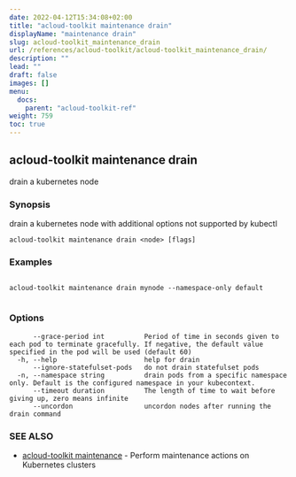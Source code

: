```yaml
---
date: 2022-04-12T15:34:08+02:00
title: "acloud-toolkit maintenance drain"
displayName: "maintenance drain"
slug: acloud-toolkit_maintenance_drain
url: /references/acloud-toolkit/acloud-toolkit_maintenance_drain/
description: ""
lead: ""
draft: false
images: []
menu:
  docs:
    parent: "acloud-toolkit-ref"
weight: 759
toc: true
---
```

## acloud-toolkit maintenance drain

drain a kubernetes node

### Synopsis

drain a kubernetes node with additional options not supported by kubectl

```
acloud-toolkit maintenance drain <node> [flags]
```

### Examples

```

acloud-toolkit maintenance drain mynode --namespace-only default
		
```

### Options

```
      --grace-period int          Period of time in seconds given to each pod to terminate gracefully. If negative, the default value specified in the pod will be used (default 60)
  -h, --help                      help for drain
      --ignore-statefulset-pods   do not drain statefulset pods
  -n, --namespace string          drain pods from a specific namespace only. Default is the configured namespace in your kubecontext.
      --timeout duration          The length of time to wait before giving up, zero means infinite
      --uncordon                  uncordon nodes after running the drain command
```

### SEE ALSO

* [acloud-toolkit maintenance](/references/acloud-toolkit/acloud-toolkit_maintenance/)	 - Perform maintenance actions on Kubernetes clusters

